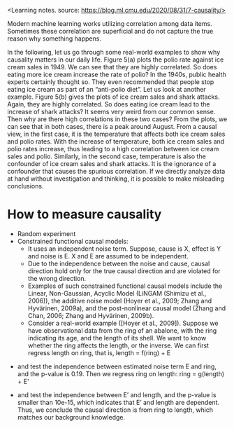 <Learning notes. source: https://blog.ml.cmu.edu/2020/08/31/7-causality/>

Modern machine learning works utilizing correlation among data items. Sometimes these correlation are superficial and do not capture the true reason why something 
happens. 

In the following, let us go through some real-world examples to show why causality matters in our daily life. Figure 5(a) plots the polio rate against ice cream sales in 1949. We can see that they are highly correlated. So does eating more ice cream increase the rate of polio? In the 1940s, public health experts certainly thought so. They even recommended that people stop eating ice cream as part of an “anti-polio diet”. Let us look at another example. Figure 5(b) gives the plots of ice cream sales and shark attacks. Again, they are highly correlated. So does eating ice cream lead to the increase of shark attacks? It seems very weird from our common sense. Then why are there high correlations in these two cases? From the plots, we can see that in both cases, there is a peak around August. From a causal view, in the first case, it is the temperature that affects both ice cream sales and polio rates. With the increase of temperature, both ice cream sales and polio rates increase, thus leading to a high correlation between ice cream sales and polio. Similarly, in the second case, temperature is also the confounder of ice cream sales and shark attacks. It is the ignorance of a confounder that causes the spurious correlation. If we directly analyze data at hand without investigation and thinking, it is possible to make misleading conclusions. 

# How to measure causality
* Random experiment
* Constrained functional causal models:  
  - It uses an independent noise term. Suppose, cause is X, effect is Y and noise is E. X and E are assumed to be independent.
  - Due to the independence between the noise and cause, causal direction hold only for the true causal direction and are violated for the wrong direction. 
  - Examples of such constrained functional causal models include the Linear, Non-Gaussian, Acyclic Model (LiNGAM (Shimizu et al., 2006)), the additive noise model (Hoyer et al., 2009; Zhang and Hyvärinen, 2009a), and the post-nonlinear causal model (Zhang and Chan, 2006; Zhang and Hyvärinen, 2009b).
  - Consider a real-world example ([Hoyer et al., 2009]). Suppose we have observational data from the ring of an abalone, with the ring indicating its age, and the length of its shell. We want to know whether the ring affects the length, or the inverse. We can first regress length on ring, that is,
      length = f(ring) + E

- and test the independence between estimated noise term E and ring, and the p-value is 0.19. Then we regress ring on length:
      ring = g(length) + E'

- and test the independence between E’ and length, and the p-value is smaller than 10e-15, which indicates that E’ and length are dependent. Thus, we conclude the causal direction is from ring to length, which matches our background knowledge. 
